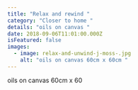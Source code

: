 ```yaml
---
title: "Relax and rewind "
category: "Closer to home "
details: "oils on canvas "
date: 2018-09-06T11:01:00.000Z
isFeatured: false
images:
  - image: relax-and-unwind-j-moss-.jpg
    alt: "oils on canvas 60cm x 60cm "
---
```

oils on canvas 60cm x 60